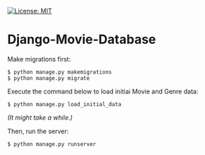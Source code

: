 [![License: MIT](https://img.shields.io/badge/License-MIT-green.svg)](https://raw.githubusercontent.com/gorkemarslan/Django-Movie-Database/main/LICENSE)
# Django-Movie-Database

Make migrations first:

```
$ python manage.py makemigrations
$ python manage.py migrate
```

Execute the command below to load initiai Movie and Genre data:
```
$ python manage.py load_initial_data
```
*(It might take a while.)*


Then, run the server:
```
$ python manage.py runserver
```
